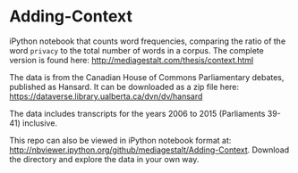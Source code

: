 # Adding-Context

iPython notebook that counts word frequencies, comparing the ratio of the word `privacy` to the total number of words in a corpus. The complete version is found here: http://mediagestalt.com/thesis/context.html

The data is from the Canadian House of Commons Parliamentary debates, published as Hansard. It can be downloaded as a zip file here: https://dataverse.library.ualberta.ca/dvn/dv/hansard

The data includes transcripts for the years 2006 to 2015 (Parliaments 39-41) inclusive. 

This repo can also be viewed in iPython notebook format at: http://nbviewer.ipython.org/github/mediagestalt/Adding-Context. Download the directory and explore the data in your own way.
